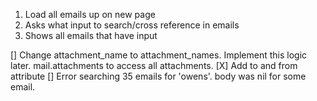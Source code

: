 1. Load all emails up on new page
2. Asks what input to search/cross reference in emails
3. Shows all emails that have input

[] Change attachment_name to attachment_names. Implement this logic later. mail.attachments to access all attachments.
[X] Add to and from attribute
[] Error searching 35 emails for 'owens'. body was nil for some email.

